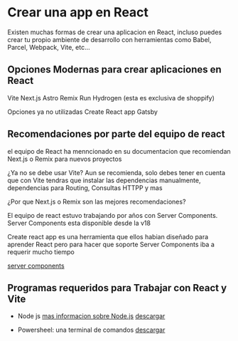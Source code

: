 # Crear una app en React
Existen muchas formas de crear una aplicacion en React, incluso puedes crear tu propio ambiente de desarrollo con herramientas como Babel, Parcel, Webpack, Vite, etc...

## Opciones Modernas para crear aplicaciones en React
Vite
Next.js
Astro
Remix Run
Hydrogen (esta es exclusiva de shoppify)

Opciones ya no utilizadas
Create React app
Gatsby

## Recomendaciones por parte del equipo de react
el equipo de React ha menncionado en su documentacion que recomiendan Next.js o Remix para nuevos proyectos

¿Ya no se debe usar Vite?
Aun se recomienda, solo debes tener en cuenta que con Vite tendras que instalar las dependencias manualmente, dependencias para Routing, Consultas HTTPP y mas

¿Por que Next.js o Remix son las mejores recomendaciones?

El equipo de react estuvo trabajando por años con Server Components. Server Components esta disponible desde la v18 

Create react app es una herramienta que ellos habian diseñado para aprender React pero para hacer que soporte Server Components iba a requerir mucho tiempo

[server components](https://es.react.dev/blog/2023/03/22/react-labs-what-we-have-been-working-on-march-2023#react-server-components)

## Programas requeridos para Trabajar con React y Vite

* Node js [mas informacion sobre Node.js](https://developer.mozilla.org/es/docs/Learn/Server-side/Express_Nodejs/Introduction#%C2%BFqu%C3%A9_son_express_y_node)
[descargar](https://nodejs.org/es)

* Powersheel: una terminal de comandos 
[descargar](https://learn.microsoft.com/en-us/powershell/scripting/install/installing-powershell-on-windows?view=powershell-7.3)

